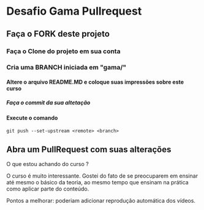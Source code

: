 # Desafio Gama Pullrequest

## Faça o FORK deste projeto

### Faça o Clone do projeto em sua conta

### Cria uma BRANCH iniciada em "gama/"

#### Altere o arquivo README.MD e coloque suas impressões sobre este curso

##### Faça o commit da sua altetação

#### Execute o comando

`git push --set-upstream <remote> <branch>`

## Abra um PullRequest com suas alterações

O que estou achando do curso ?

O curso é muito interessante. Gostei do fato de se preocuparem em ensinar até mesmo o básico da teoria, ao mesmo tempo que ensinam na prática como aplicar parte do conteúdo.

Pontos a melhorar: poderiam adicionar reprodução automática dos vídeos.

